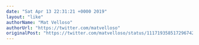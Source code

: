 ```yaml
---
date: "Sat Apr 13 22:31:21 +0000 2019"
layout: "like"
authorName: "Mat Velloso"
authorUrl: "https://twitter.com/matvelloso"
originalPost: "https://twitter.com/matvelloso/status/1117193585172967424"
---
```

